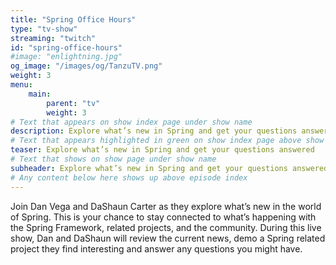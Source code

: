 ```yaml
---
title: "Spring Office Hours"
type: "tv-show"
streaming: "twitch"
id: "spring-office-hours"
#image: "enlightning.jpg"
og_image: "/images/og/TanzuTV.png"
weight: 3
menu:
    main:
        parent: "tv"
        weight: 3
# Text that appears on show index page under show name
description: Explore what’s new in Spring and get your questions answered
# Text that appears highlighted in green on show index page above show name
teaser: Explore what’s new in Spring and get your questions answered
# Text that shows on show page under show name
subheader: Explore what’s new in Spring and get your questions answered
# Any content below here shows up above episode index
---
```


Join Dan Vega and DaShaun Carter as they explore what’s new in the world of Spring. This is your chance to stay connected to what’s happening with the Spring Framework, related projects, and the community. During this live show, Dan and DaShaun will review the current news, demo a Spring related project they find interesting and answer any questions you might have.
